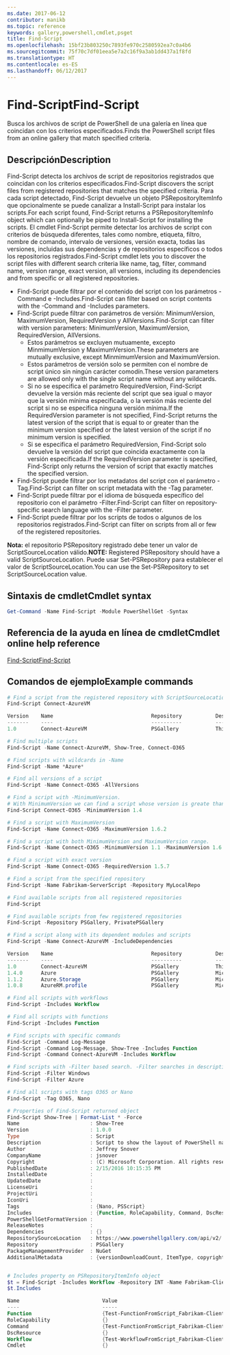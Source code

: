```yaml
---
ms.date: 2017-06-12
contributor: manikb
ms.topic: reference
keywords: gallery,powershell,cmdlet,psget
title: Find-Script
ms.openlocfilehash: 15bf23b803250c7893fe970c2580592ea7c0a4b6
ms.sourcegitcommit: 75f70c7df01eea5e7a2c16f9a3ab1dd437a1f8fd
ms.translationtype: HT
ms.contentlocale: es-ES
ms.lasthandoff: 06/12/2017
---
```

# <a name="find-script"></a><span data-ttu-id="53cd3-103">Find-Script</span><span class="sxs-lookup"><span data-stu-id="53cd3-103">Find-Script</span></span>

<span data-ttu-id="53cd3-104">Busca los archivos de script de PowerShell de una galería en línea que coincidan con los criterios especificados.</span><span class="sxs-lookup"><span data-stu-id="53cd3-104">Finds the PowerShell script files from an online gallery that match specified criteria.</span></span>

## <a name="description"></a><span data-ttu-id="53cd3-105">Descripción</span><span class="sxs-lookup"><span data-stu-id="53cd3-105">Description</span></span>

<span data-ttu-id="53cd3-106">Find-Script detecta los archivos de script de repositorios registrados que coincidan con los criterios especificados.</span><span class="sxs-lookup"><span data-stu-id="53cd3-106">Find-Script discovers the script files from registered repositories that matches the specified criteria.</span></span>
<span data-ttu-id="53cd3-107">Para cada script detectado, Find-Script devuelve un objeto PSRepositoryItemInfo que opcionalmente se puede canalizar a Install-Script para instalar los scripts.</span><span class="sxs-lookup"><span data-stu-id="53cd3-107">For each script found, Find-Script returns a PSRepositoryItemInfo object which can optionally be piped to Install-Script for installing the scripts.</span></span>
<span data-ttu-id="53cd3-108">El cmdlet Find-Script permite detectar los archivos de script con criterios de búsqueda diferentes, tales como nombre, etiqueta, filtro, nombre de comando, intervalo de versiones, versión exacta, todas las versiones, incluidas sus dependencias y de repositorios específicos o todos los repositorios registrados.</span><span class="sxs-lookup"><span data-stu-id="53cd3-108">Find-Script cmdlet lets you to discover the script files with different search criteria like name, tag, filter, command name, version range, exact version, all versions, including its dependencies and from specific or all registered repositories.</span></span>

- <span data-ttu-id="53cd3-109">Find-Script puede filtrar por el contenido del script con los parámetros -Command e -Includes.</span><span class="sxs-lookup"><span data-stu-id="53cd3-109">Find-Script can filter based on script contents with the -Command and -Includes parameters.</span></span>
- <span data-ttu-id="53cd3-110">Find-Script puede filtrar con parámetros de versión: MinimumVersion, MaximumVersion, RequiredVersion y AllVersions.</span><span class="sxs-lookup"><span data-stu-id="53cd3-110">Find-Script can filter with version parameters: MinimumVersion, MaximumVersion, RequiredVersion, AllVersions.</span></span>
  - <span data-ttu-id="53cd3-111">Estos parámetros se excluyen mutuamente, excepto MinmimumVersion y MaximumVersion.</span><span class="sxs-lookup"><span data-stu-id="53cd3-111">These parameters are mutually exclusive, except MinmimumVersion and MaximumVersion.</span></span>
  - <span data-ttu-id="53cd3-112">Estos parámetros de versión solo se permiten con el nombre de script único sin ningún carácter comodín.</span><span class="sxs-lookup"><span data-stu-id="53cd3-112">These version parameters are allowed only with the single script name without any wildcards.</span></span>
  - <span data-ttu-id="53cd3-113">Si no se especifica el parámetro RequiredVersion, Find-Script devuelve la versión más reciente del script que sea igual o mayor que la versión mínima especificada, o la versión más reciente del script si no se especifica ninguna versión mínima.</span><span class="sxs-lookup"><span data-stu-id="53cd3-113">If the RequiredVersion parameter is not specified, Find-Script returns the latest version of the script that is equal to or greater than the minimum version specified or the latest version of the script if no minimum version is specified.</span></span> 
  - <span data-ttu-id="53cd3-114">Si se especifica el parámetro RequiredVersion, Find-Script solo devuelve la versión del script que coincida exactamente con la versión especificada.</span><span class="sxs-lookup"><span data-stu-id="53cd3-114">If the RequiredVersion parameter is specified, Find-Script only returns the version of script that exactly matches the specified version.</span></span>
- <span data-ttu-id="53cd3-115">Find-Script puede filtrar por los metadatos del script con el parámetro -Tag.</span><span class="sxs-lookup"><span data-stu-id="53cd3-115">Find-Script can filter on script metadata with the -Tag parameter.</span></span>
- <span data-ttu-id="53cd3-116">Find-Script puede filtrar por el idioma de búsqueda específico del repositorio con el parámetro -Filter.</span><span class="sxs-lookup"><span data-stu-id="53cd3-116">Find-Script can filter on repository-specific search language with the -Filter parameter.</span></span>
- <span data-ttu-id="53cd3-117">Find-Script puede filtrar por los scripts de todos o algunos de los repositorios registrados.</span><span class="sxs-lookup"><span data-stu-id="53cd3-117">Find-Script can filter on scripts from all or few of the registered repositories.</span></span>

<span data-ttu-id="53cd3-118">**Nota:** el repositorio PSRepository registrado debe tener un valor de ScriptSourceLocation válido.</span><span class="sxs-lookup"><span data-stu-id="53cd3-118">**NOTE:** Registered PSRepository should have a valid ScriptSourceLocation.</span></span> <span data-ttu-id="53cd3-119">Puede usar Set-PSRepository para establecer el valor de ScriptSourceLocation.</span><span class="sxs-lookup"><span data-stu-id="53cd3-119">You can use the Set-PSRepository to set ScriptSourceLocation value.</span></span>

## <a name="cmdlet-syntax"></a><span data-ttu-id="53cd3-120">Sintaxis de cmdlet</span><span class="sxs-lookup"><span data-stu-id="53cd3-120">Cmdlet syntax</span></span>

```powershell
Get-Command -Name Find-Script -Module PowerShellGet -Syntax
```

## <a name="cmdlet-online-help-reference"></a><span data-ttu-id="53cd3-121">Referencia de la ayuda en línea de cmdlet</span><span class="sxs-lookup"><span data-stu-id="53cd3-121">Cmdlet online help reference</span></span>

[<span data-ttu-id="53cd3-122">Find-Script</span><span class="sxs-lookup"><span data-stu-id="53cd3-122">Find-Script</span></span>](http://go.microsoft.com/fwlink/?LinkId=619785)

## <a name="example-commands"></a><span data-ttu-id="53cd3-123">Comandos de ejemplo</span><span class="sxs-lookup"><span data-stu-id="53cd3-123">Example commands</span></span>

```powershell
# Find a script from the registered repository with ScriptSourceLocation
Find-Script Connect-AzureVM

Version    Name                                Repository           Description
-------    ----                                ----------           -----------
1.0        Connect-AzureVM                     PSGallery            This runbook sets up a connection to an Azure vi...

# Find multiple scripts
Find-Script -Name Connect-AzureVM, Show-Tree, Connect-O365

# Find scripts with wildcards in -Name
Find-Script -Name *Azure*

# Find all versions of a script
Find-Script -Name Connect-O365 -AllVersions

# Find a script with -MinimumVersion. 
# With MinimumVersion we can find a script whose version is greate than or equal to the specified MinimumVersion value.
Find-Script Connect-O365 -MinimumVersion 1.4

# Find a script with MaximumVersion
Find-Script -Name Connect-O365 -MaximumVersion 1.6.2

# Find a script with both MinimumVersion and MaximumVersion range.
Find-Script -Name Connect-O365 -MinimumVersion 1.1 -MaximumVersion 1.6.2

# Find a script with exact version
Find-Script -Name Connect-O365 -RequiredVersion 1.5.7

# Find a script from the specified repository
Find-Script -Name Fabrikam-ServerScript -Repository MyLocalRepo

# Find available scripts from all registered repositories
Find-Script

# Find available scripts from few registered repositories
Find-Script -Repository PSGallery, PrivatePSGallery

# Find a script along with its dependent modules and scripts
Find-Script -Name Connect-AzureVM -IncludeDependencies

Version    Name                                Repository           Description
-------    ----                                ----------           -----------
1.0        Connect-AzureVM                     PSGallery            This runbook sets up a connection to an Azure vi...
1.4.0      Azure                               PSGallery            Microsoft Azure PowerShell - Service Management
1.1.2      Azure.Storage                       PSGallery            Microsoft Azure PowerShell - Storage service cmd...
1.0.8      AzureRM.profile                     PSGallery            Microsoft Azure PowerShell - Profile credential ...

# Find all scripts with workflows
Find-Script -Includes Workflow

# Find all scripts with functions
Find-Script -Includes Function

# Find scripts with specific commands
Find-Script -Command Log-Message
Find-Script -Command Log-Message, Show-Tree -Includes Function
Find-Script -Command Connect-AzureVM -Includes Workflow

# Find scripts with -Filter based search. -Filter searches in description and names
Find-Script -Filter Windows
Find-Script -Filter Azure

# Find all scripts with tags O365 or Nano
Find-Script -Tag O365, Nano

# Properties of Find-Script returned object
Find-Script Show-Tree | Format-List * -Force
Name                       : Show-Tree
Version                    : 1.0.0
Type                       : Script
Description                : Script to show the layout of PowerShell namespaces (Trees) using ASCII
Author                     : Jeffrey Snover
CompanyName                : jsnover
Copyright                  : (C) Microsoft Corporation. All rights reserved.
PublishedDate              : 2/15/2016 10:15:35 PM
InstalledDate              :
UpdatedDate                :
LicenseUri                 :
ProjectUri                 :
IconUri                    :
Tags                       : {Nano, PSScript}
Includes                   : {Function, RoleCapability, Command, DscResource...}
PowerShellGetFormatVersion :
ReleaseNotes               :
Dependencies               : {}
RepositorySourceLocation   : https://www.powershellgallery.com/api/v2/
Repository                 : PSGallery
PackageManagementProvider  : NuGet
AdditionalMetadata         : {versionDownloadCount, ItemType, copyright, PackageManagementProvider...}


# Includes property on PSRepositoryItemInfo object
$t = Find-Script -Includes Workflow -Repository INT -Name Fabrikam-ClientScript
$t.Includes

Name                           Value
----                           -----
Function                       {Test-FunctionFromScript_Fabrikam-ClientScript}
RoleCapability                 {}
Command                        {Test-FunctionFromScript_Fabrikam-ClientScript, Test-WorkflowFromScript_Fabrikam-Clie...
DscResource                    {}
Workflow                       {Test-WorkflowFromScript_Fabrikam-ClientScript}
Cmdlet                         {}


```

